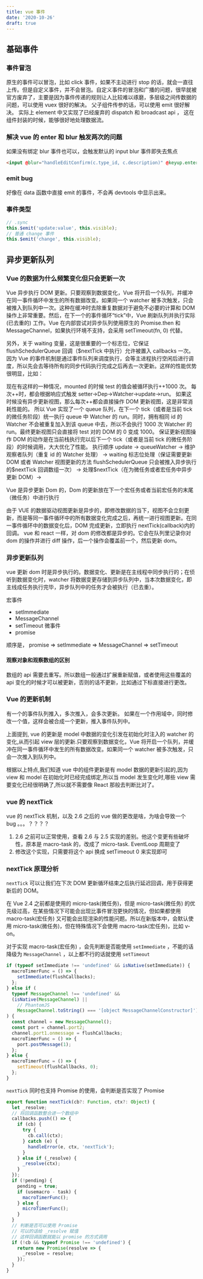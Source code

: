 ```yaml
---
title: vue 事件
date: '2020-10-26'
draft: true
---
```


## 基础事件

### 事件冒泡

原生的事件可以冒泡，比如 click 事件，如果不主动进行 stop 的话，就会一直往上传。但是自定义事件，并不会冒泡。自定义事件的冒泡和广播的问题，很早就被官方废弃了，主要是因为事件传递的规则让人比较难以琢磨，多层级之间传数据的问题，可以使用 vuex 很好的解决。 父子组件传参的话，可以使用 emit 很好解决。 实际上 element 中又实现了已经废弃的 dispatch 和 broadcast api ， 这在组件封装的时候，能够很好地处理数据流。

### 解决 vue 的 enter 和 blur 触发两次的问题

如果没有绑定 blur 事件也可以，会触发默认的 input blur 事件即失去焦点

```html
<input @blur="handleEditConfirm(c.type_id, c.description)" @keyup.enter="$event.target.blur" />
```

### emit bug

好像在 data 函数中直接 emit 的事件，不会再 devtools 中显示出来。

### 事件类型

```js
// .sync
this.$emit('update:value', this.visible);
// 普通 change 事件
this.$emit('change', this.visible);
```

## 异步更新队列

### Vue 的数据为什么频繁变化但只会更新一次

Vue 异步执行 DOM 更新。只要观察到数据变化，Vue 将开启一个队列，并缓冲在同一事件循环中发生的所有数据改变。如果同一个 watcher 被多次触发，只会被推入到队列中一次。这种在缓冲时去除重复数据对于避免不必要的计算和 DOM 操作上非常重要。然后，在下一个的事件循环“tick”中，Vue 刷新队列并执行实际 (已去重的) 工作。Vue 在内部尝试对异步队列使用原生的 Promise.then 和 MessageChannel，如果执行环境不支持，会采用 setTimeout(fn, 0) 代替。

另外，关于 waiting 变量，这是很重要的一个标志位，它保证 flushSchedulerQueue 回调（\$nextTick 中执行）允许被置入 callbacks 一次。
因为 Vue 的事件机制是通过事件队列来调度执行，会等主进程执行空闲后进行调度，所以先会去等待所有的同步代码执行完成之后再去一次更新。这样的性能优势很明显，比如：

现在有这样的一种情况，mounted 的时候 test 的值会被循环执行++1000 次。 每次++时，都会根据响应式触发 setter->Dep->Watcher->update->run。 如果这时候没有异步更新视图，那么每次++都会直接操作 DOM 更新视图，这是非常消耗性能的。 所以 Vue 实现了一个 queue 队列，在下一个 tick（或者是当前 tick 的微任务阶段）统一执行 queue 中 Watcher 的 run。同时，拥有相同 id 的 Watcher 不会被重复加入到该 queue 中去，所以不会执行 1000 次 Watcher 的 run。最终更新视图只会直接将 test 对的 DOM 的 0 变成 1000。 保证更新视图操作 DOM 的动作是在当前栈执行完以后下一个 tick（或者是当前 tick 的微任务阶段）的时候调用，大大优化了性能。
执行顺序 update -> queueWatcher -> 维护观察者队列（重复 id 的 Watcher 处理） -> waiting 标志位处理（保证需要更新 DOM 或者 Watcher 视图更新的方法 flushSchedulerQueue 只会被推入异步执行的$nextTick 回调数组一次） -> 处理\$nextTick（在为微任务或者宏任务中异步更新 DOM）->

Vue 是异步更新 Dom 的，Dom 的更新放在下一个宏任务或者当前宏任务的末尾（微任务）中进行执行

由于 VUE 的数据驱动视图更新是异步的，即修改数据的当下，视图不会立刻更新，而是等同一事件循环中的所有数据变化完成之后，再统一进行视图更新。在同一事件循环中的数据变化后，DOM 完成更新，立即执行 nextTick(callback)内的回调。
vue 和 react 一样，对 dom 的修改都是异步的。它会在队列里记录你对 dom 的操作并进行 diff 操作，后一个操作会覆盖前一个，然后更新 dom。

### 异步更新队列

vue 更新 dom 时是异步执行的。数据变化、更新是在主线程中同步执行的；在侦听到数据变化时，watcher 将数据变更存储到异步队列中，当本次数据变化，即主线成任务执行完毕，异步队列中的任务才会被执行（已去重）。

宏事件

- setImmediate
- MessageChannel
- setTimeout
  微事件
- promise

顺序是， promise => setImmediate => MessageChannel => setTimeout

#### 观察对象和观察数组的区别

数组的 api 需要去重写。所以数组一般通过扩展重新赋值，或者使用这些覆盖的 api 变化的时候才可以被更新，否则的话不更新，比如通过下标直接进行更改。

### Vue 的更新机制

有一个的事件队列推入，多次推入，会多次更新。 如果在一个作用域中，同时修改一个值，这样会被合成一个更新，推入事件队列中。

上面提到, vue 的更新是 model 中数据的变化引发在初始化时注入的 watcher 的变化,从而引起 view 层的更新.只要观察到数据变化，Vue 将开启一个队列，并缓冲在同一事件循环中发生的所有数据改变。如果同一个 watcher 被多次触发，只会一次推入到队列中。

根据以上特点,我们知道 vue 中的组件更新是有 model 数据的更新引起的,因为 view 和 model 在初始化时已经完成绑定,所以当 model 发生变化时,哪些 view 需要变化已经很明确了,所以就不需要像 React 那般去判断比对了。

### vue 的 nextTick

vue 的 nextTick 机制，以及 2.6 之后的 vue 做的更改是啥，为啥会导致一个 bug 。。。？？？？

1. 2.6 之前可以正常使用，查看 2.6 与 2.5 实现的差别。他这个变更有些破坏性，原本是 macro-task 的，改成了 micro-task. EventLoop 周期变了
2. 修改这个实现，只需要将这个 api 换成 setTimeout 0 来实现即可

### nextTick 原理分析

`nextTick` 可以让我们在下次 DOM 更新循环结束之后执行延迟回调，用于获得更新后的 DOM。

在 Vue 2.4 之前都是使用的 micro-task(微任务)，但是 micro-task(微任务) 的优先级过高，在某些情况下可能会出现比事件冒泡更快的情况，但如果都使用 macro-task(宏任务) 又可能会出现渲染的性能问题。所以在新版本中，会默认使用 micro-task(微任务)，但在特殊情况下会使用 macro-task(宏任务)，比如 v-on。

对于实现 macro-task(宏任务) ，会先判断是否能使用 `setImmediate` ，不能的话降级为 `MessageChannel` ，以上都不行的话就使用 `setTimeout`

```js
if (typeof setImmediate !== 'undefined' && isNative(setImmediate)) {
  macroTimerFunc = () => {
    setImmediate(flushCallbacks);
  };
} else if (
  typeof MessageChannel !== 'undefined' &&
  (isNative(MessageChannel) ||
    // PhantomJS
    MessageChannel.toString() === '[object MessageChannelConstructor]')
) {
  const channel = new MessageChannel();
  const port = channel.port2;
  channel.port1.onmessage = flushCallbacks;
  macroTimerFunc = () => {
    port.postMessage(1);
  };
} else {
  macroTimerFunc = () => {
    setTimeout(flushCallbacks, 0);
  };
}
```

`nextTick` 同时也支持 Promise 的使用，会判断是否实现了 Promise

```js
export function nextTick(cb?: Function, ctx?: Object) {
  let _resolve;
  // 将回调函数整合进一个数组中
  callbacks.push(() => {
    if (cb) {
      try {
        cb.call(ctx);
      } catch (e) {
        handleError(e, ctx, 'nextTick');
      }
    } else if (_resolve) {
      _resolve(ctx);
    }
  });
  if (!pending) {
    pending = true;
    if (usemacro - task) {
      macroTimerFunc();
    } else {
      microTimerFunc();
    }
  }
  // 判断是否可以使用 Promise
  // 可以的话给 _resolve 赋值
  // 这样回调函数就能以 promise 的方式调用
  if (!cb && typeof Promise !== 'undefined') {
    return new Promise(resolve => {
      _resolve = resolve;
    });
  }
}
```
